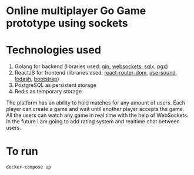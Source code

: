 # Online multiplayer Go Game prototype using sockets

# Technologies used
1. Golang for backend (libraries used: [gin](https://github.com/gin-gonic/gin), [websockets](https://github.com/gorilla/websocket), [sqlx](https://github.com/jmoiron/sqlx), [pgx](https://github.com/jackc/pgx))
2. ReactJS for frontend (libraries used: [react-router-dom](https://www.npmjs.com/package/react-router-dom), [use-sound](https://www.npmjs.com/package/use-sound), [lodash](https://www.npmjs.com/package/lodash), [bootstrap](https://www.npmjs.com/package/bootstrap))
3. PostgreSQL as persistent storage
4. Redis as temporary storage

The platform has an ability to hold matches for any amount of users. Each player can create a game and wait until another
player accepts the game. All the users can watch any game in real time with the help of WebSockets.
In the future I am going to add rating system and realtime chat between users.

# To run
`docker-compose up`
